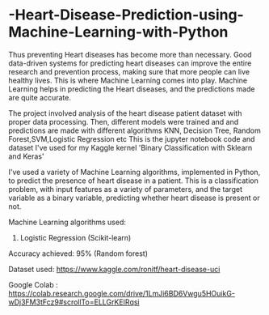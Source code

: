 # -Heart-Disease-Prediction-using-Machine-Learning-with-Python
Thus preventing Heart diseases has become more than necessary. Good data-driven systems for predicting heart diseases can improve the entire research and prevention process, making sure that more people can live healthy lives. This is where Machine Learning comes into play. Machine Learning helps in predicting the Heart diseases, and the predictions made are quite accurate.

The project involved analysis of the heart disease patient dataset with proper data processing. Then, different models were trained and and predictions are made with different algorithms KNN, Decision Tree, Random Forest,SVM,Logistic Regression etc
This is the jupyter notebook code and dataset I've used for my Kaggle kernel 'Binary Classification with Sklearn and Keras'

I've used a variety of Machine Learning algorithms, implemented in Python, to predict the presence of heart disease in a patient. This is a classification problem, with input features as a variety of parameters, and the target variable as a binary variable, predicting whether heart disease is present or not.

Machine Learning algorithms used:

1. Logistic Regression (Scikit-learn)


Accuracy achieved: 95% (Random forest)

Dataset used: https://www.kaggle.com/ronitf/heart-disease-uci

Google Colab : https://colab.research.google.com/drive/1LmJi6BD6Vwgu5HOuikG-wDj3FM3tFcz9#scrollTo=ELLGrKEIRqsi
